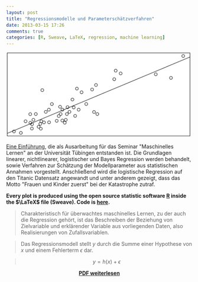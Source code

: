 ```yaml
---
layout: post
title: "Regressionsmodelle und Parameterschätzverfahren"
date: 2013-03-15 17:26
comments: true
categories: [R, Sweave, LaTeX, regression, machine learning]
---
```


<img src="/images/regressionPresentation-linearFit.png" width="500">

[Eine Einführung](regression.pdf), die als Ausarbeitung für das Seminar "Maschinelles Lernen" an der Universität Tübingen entstanden ist. Die Grundlagen linearer, nichtlinearer, logistischer und Bayes Regression werden behandelt, sowie Verfahren zur Schätzung der Modellparameter aus statistischen Annahmen vorgestellt.
Anschließend wird die logistische Regression auf den Titanic Datensatz angewandt und unter anderem gezeigt, dass das Motto "Frauen und Kinder zuerst" bei der Katastrophe zutraf.

**Every plot is produced using the open source statistic software [R](http://www.r-project.org/) inside the $\LaTeX$ file (Sweave). Code is [here](https://github.com/jonasnick/regression/blob/master/ausarbeitung/ausarbeitung.Rnw).**

> Charakteristisch für überwachtes maschinelles Lernen, zu der auch die Regression gehört, ist das Beschreiben der Beziehung von Zielvariable und erklärender Variable aus vorliegenden Daten, also Realisierungen von Zufallsvariablen.  

> Das Regressionsmodell stellt $y$ durch die Summe einer Hypothese von $x$ und einem Fehlerterm $\epsilon$ dar.

> $$
y = h(x) + \epsilon
$$


[<center>**PDF weiterlesen**</center>](regression.pdf)
